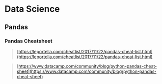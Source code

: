# Data Science

## Pandas

### Pandas Cheatsheet

> [https://leportella.com/cheatlist/2017/11/22/pandas-cheat-list.html](https://leportella.com/cheatlist/2017/11/22/pandas-cheat-list.html)

> [https://www.datacamp.com/community/blog/python-pandas-cheat-sheet](https://www.datacamp.com/community/blog/python-pandas-cheat-sheet)


